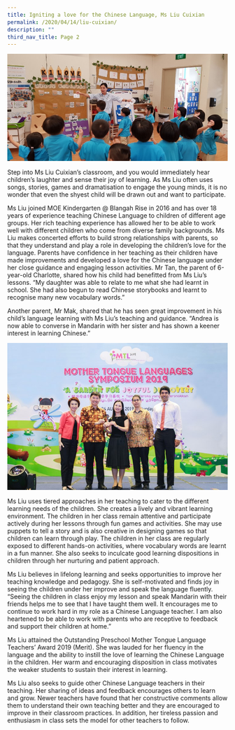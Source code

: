 ```yaml
---
title: Igniting a love for the Chinese Language, Ms Liu Cuixian
permalink: /2020/04/14/liu-cuixian/
description: ""
third_nav_title: Page 2
---
```


![](/images/Picture3.jpeg)

<p>Step into Ms Liu Cuixian&rsquo;s classroom, and you would immediately hear children&rsquo;s laughter and sense their joy of learning. As Ms Liu often uses songs, stories, games and dramatisation to engage the young minds, it is no wonder that even the shyest child will be drawn out and want to participate.</p>
<p>Ms Liu joined MOE Kindergarten @ Blangah Rise in 2016 and has over 18 years of experience teaching Chinese Language to children of different age groups. Her rich teaching experience has allowed her to be able to work well with different children who come from diverse family backgrounds. Ms Liu makes concerted efforts to build strong relationships with parents, so that they understand and play a role in developing the children&rsquo;s love for the language. Parents have confidence in her teaching as their children have made improvements and developed a love for the Chinese language under her close guidance and engaging lesson activities. Mr Tan, the parent of 6-year-old Charlotte, shared how his child had benefitted from Ms Liu&rsquo;s lessons. &ldquo;My daughter was able to relate to me what she had learnt in school. She had also begun to read Chinese storybooks and learnt to recognise many new vocabulary words.&rdquo;</p>
<p>Another parent, Mr Mak, shared that he has seen great improvement in his child&rsquo;s language learning with Ms Liu&rsquo;s teaching and guidance. &ldquo;Andrea is now able to converse in Mandarin with her sister and has shown a keener interest in learning Chinese.&rdquo;</p>

![](/images/Picture2.jpeg)

<p>Ms Liu uses tiered approaches in her teaching to cater to the different learning needs of the children. She creates a lively and vibrant learning environment. The children in her class remain attentive and participate actively during her lessons through fun games and activities. She may use puppets to tell a story and is also creative in designing games so that children can learn through play. The children in her class are regularly exposed to different hands-on activities, where vocabulary words are learnt in a fun manner. She also seeks to inculcate good learning dispositions in children through her nurturing and patient approach.</p>
<p>Ms Liu believes in lifelong learning and seeks opportunities to improve her teaching knowledge and pedagogy. She is self-motivated and finds joy in seeing the children under her improve and speak the language fluently. &ldquo;Seeing the children in class enjoy my lesson and speak Mandarin with their friends helps me to see that I have taught them well. It encourages me to continue to work hard in my role as a Chinese Language teacher. I am also heartened to be able to work with parents who are receptive to feedback and support their children at home.&rdquo;</p>
<p>Ms Liu attained the Outstanding Preschool Mother Tongue Language Teachers&rsquo; Award 2019 (Merit). She was lauded for her fluency in the language and the ability to instill the love of learning the Chinese Language in the children. Her warm and encouraging disposition in class motivates the weaker students to sustain their interest in learning.</p>
<p>Ms Liu also seeks to guide other Chinese Language teachers in their teaching. Her sharing of ideas and feedback encourages others to learn and grow. Newer teachers have found that her constructive comments allow them to understand their own teaching better and they are encouraged to improve in their classroom practices. In addition, her tireless passion and enthusiasm in class sets the model for other teachers to follow.</p>
